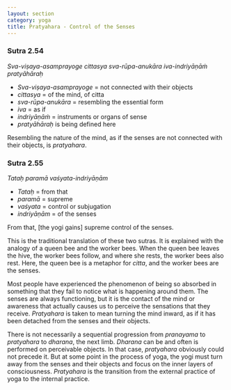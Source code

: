 ```yaml
---
layout: section
category: yoga
title: Pratyahara - Control of the Senses
---
```

### Sutra 2.54
*Sva-viṣaya-asamprayoge cittasya sva-rūpa-anukāra iva-indriyāṇāṁ pratyāhāraḥ*
- *Sva-viṣaya-asamprayoge* = not connected with their objects
- *cittasya* = of the mind, of citta
- *sva-rūpa-anukāra* = resembling the essential form
- *iva* = as if 
- *indriyāṇāṁ* = instruments or organs of sense
- *pratyāhāraḥ* is being defined here

Resembling the nature of the mind, as if the senses are not connected with their objects, is *pratyahara*.

### Sutra 2.55
*Tataḥ paramā vaśyata-indriyāṇām*
- *Tataḥ* = from that
- *paramā* = supreme
- *vaśyata* = control or subjugation
- *indriyāṇām* = of the senses

From that, [the yogi gains] supreme control of the senses.

This is the traditional translation of these two sutras. It is explained with the analogy of a queen bee and the worker bees. When the queen bee leaves the hive, the worker bees follow, and where she rests, the worker bees also rest. Here, the queen bee is a metaphor for *citta*, and the worker bees are the senses.

Most people have experienced the phenomenon of being so absorbed in something that they fail to notice what is happening around them. The senses are always functioning, but it is the contact of the mind or awareness that actually causes us to perceive the sensations that they receive. *Pratyahara* is taken to mean turning the mind inward, as if it has been detached from the senses and their objects.

There is not necessarily a sequential progression from *pranayama* to *pratyahara* to *dharana*, the next limb. *Dharana* can be and often is performed on perceivable objects. In that case, *pratyahara* obviously could not precede it. But at some point in the process of yoga, the yogi must turn away from the senses and their objects and focus on the inner layers of consciousness. *Pratyahara* is the transition from the external practice of yoga to the internal practice.
